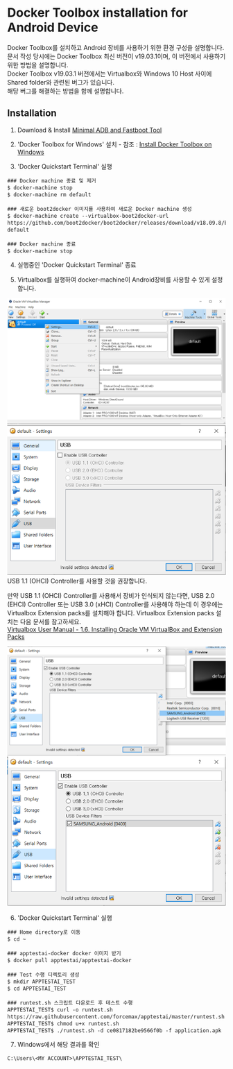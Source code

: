 Docker Toolbox installation for Android Device
==============================================
Docker Toolbox를 설치하고 Android 장비를 사용하기 위한 환경 구성을 설명합니다.<br/>
문서 작성 당시에는 Docker Toolbox 최신 버전이 v19.03.1이며, 이 버전에서 사용하기 위한 방법을 설명합니다.<br/>
Docker Toolbox v19.03.1 버전에서는 Virtualbox와 Windows 10 Host 사이에 Shared folder와 관련된 버그가 있습니다.<br/>
해당 버그를 해결하는 방법을 함께 설명합니다.



Installation
------------ 
1. Download & Install [Minimal ADB and Fastboot Tool](https://androidmtk.com/download-minimal-adb-and-fastboot-tool) 

2. 'Docker Toolbox for Windows' 설치 - 참조 : [Install Docker Toolbox on Windows](https://docs.docker.com/toolbox/toolbox_install_windows/)

3. 'Docker Quickstart Terminal' 실행
```
### Docker machine 종료 및 제거
$ docker-machine stop
$ docker-machine rm default

### 새로운 boot2docker 이미지를 사용하여 새로운 Docker machine 생성
$ docker-machine create --virtualbox-boot2docker-url https://github.com/boot2docker/boot2docker/releases/download/v18.09.8/boot2docker.iso default

### Docker machine 종료
$ docker-machine stop
```

4. 실행중인 'Docker Quickstart Terminal' 종료

5. Virtualbox를 실행하여 docker-machine이 Android장비를 사용할 수 있게 설정합니다.
<img src="img/virtualbox-machine-setting.png" width="640"/>

<img src="img/virtualbox-usb-setting.png" width="640"/>
USB 1.1 (OHCI) Controller를 사용할 것을 권장합니다.

만약 USB 1.1 (OHCI) Controller를 사용해서 장비가 인식되지 않는다면, USB 2.0 (EHCI) Controller 또는 USB 3.0 (xHCI) Controller를 사용해야 하는데 이 경우에는 Virtualbox Extension packs를 설치해야 합니다. Virtualbox Extension packs 설치는 다음 문서를 참고하세요.<br/>
[Virtualbox User Manual - 1.6. Installing Oracle VM VirtualBox and Extension Packs](https://www.virtualbox.org/manual/ch01.html#intro-installing)

<img src="img/virtualbox-usb-setting-device-select.png" width="640"/>

<img src="img/virtualbox-usb-setting-final.png" width="640"/>

6. 'Docker Quickstart Terminal' 실행
```
### Home directory로 이동
$ cd ~

### apptestai-docker docker 이미지 받기
$ docker pull apptestai/apptestai-docker

### Test 수행 디렉토리 생성
$ mkdir APPTESTAI_TEST
$ cd APPTESTAI_TEST

### runtest.sh 스크립트 다운로드 후 테스트 수행
APPTESTAI_TEST$ curl -o runtest.sh https://raw.githubusercontent.com/forcemax/apptestai/master/runtest.sh
APPTESTAI_TEST$ chmod u+x runtest.sh
APPTESTAI_TEST$ ./runtest.sh -d ce0817182be9566f0b -f application.apk
```

7. Windows에서 해당 결과를 확인
```
C:\Users\<MY ACCOUNT>\APPTESTAI_TEST\
```
